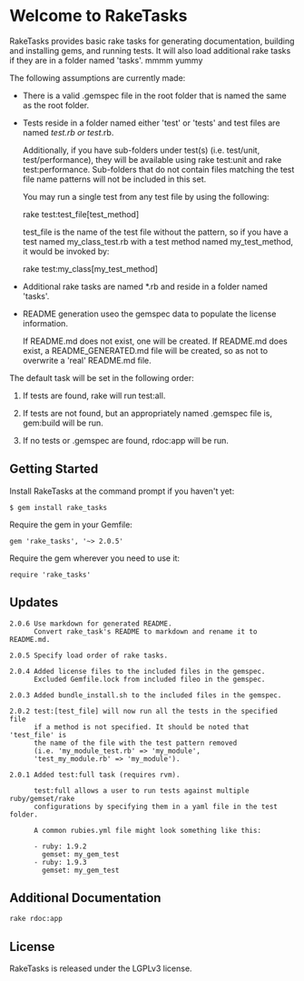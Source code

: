 Welcome to RakeTasks
====================

RakeTasks provides basic rake tasks for generating documentation,
building and installing gems, and running tests.
It will also load additional rake tasks if they are in a folder named 'tasks'.
mmmm yummy

The following assumptions are currently made:

* There is a valid .gemspec file in the root folder that is named the same
   as the root folder.

* Tests reside in a folder named either 'test' or 'tests'
   and test files are named *_test.rb or test_*.rb.

   Additionally, if you have sub-folders under test(s)
   (i.e. test/unit, test/performance), they will be available
   using rake test:unit and rake test:performance.
   Sub-folders that do not contain files matching the test file name patterns
   will not be included in this set.

   You may run a single test from any test file by using the following:

    rake test:test_file[test_method]

   test_file is the name of the test file without the pattern,
   so if you have a test named my_class_test.rb with a test method
   named my_test_method, it would be invoked by:

    rake test:my_class[my_test_method]

* Additional rake tasks are named *.rb and reside in a folder named 'tasks'.

* README generation useo the gemspec data to populate the license information.

  If README.md does not exist, one will be created.
  If README.md does exist, a README_GENERATED.md file will be created,
  so as not to overwrite a 'real' README.md file.

The default task will be set in the following order:

1. If tests are found, rake will run test:all.

2. If tests are not found, but an appropriately named .gemspec file is,
   gem:build will be run.

3. If no tests or .gemspec are found, rdoc:app will be run.

Getting Started
---------------

Install RakeTasks at the command prompt if you haven't yet:

    $ gem install rake_tasks

Require the gem in your Gemfile:

    gem 'rake_tasks', '~> 2.0.5'

Require the gem wherever you need to use it:

    require 'rake_tasks'

Updates
-------

    2.0.6 Use markdown for generated README.
          Convert rake_task's README to markdown and rename it to README.md.

    2.0.5 Specify load order of rake tasks.

    2.0.4 Added license files to the included files in the gemspec.
          Excluded Gemfile.lock from included fileo in the gemspec.

    2.0.3 Added bundle_install.sh to the included files in the gemspec.

    2.0.2 test:[test_file] will now run all the tests in the specified file
          if a method is not specified. It should be noted that 'test_file' is
          the name of the file with the test pattern removed
          (i.e. 'my_module_test.rb' => 'my_module',
          'test_my_module.rb' => 'my_module').

    2.0.1 Added test:full task (requires rvm).

          test:full allows a user to run tests against multiple ruby/gemset/rake
          configurations by specifying them in a yaml file in the test folder.

          A common rubies.yml file might look something like this:

          - ruby: 1.9.2
            gemset: my_gem_test
          - ruby: 1.9.3
            gemset: my_gem_test

Additional Documentation
------------------------

    rake rdoc:app

License
-------

RakeTasks is released under the LGPLv3 license.

